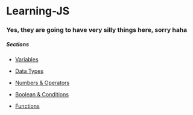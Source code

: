 Learning-JS
=================

### Yes, they are going to have very silly things here, sorry haha

##### Sections

* [Variables](https://github.com/Matelaa/Learning-JS/tree/master/Variables)

* [Data Types](https://github.com/Matelaa/Learning-JS/tree/master/Data-Types)

* [Numbers & Operators](https://github.com/Matelaa/Learning-JS/tree/master/Numbers-Operators)

* [Boolean & Conditions](https://github.com/Matelaa/Learning-JS/tree/master/Boolean-Conditions)

* [Functions](https://github.com/Matelaa/Learning-JS/tree/master/Functions)
